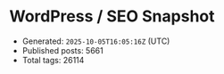# WordPress / SEO Snapshot

- Generated: `2025-10-05T16:05:16Z` (UTC)
- Published posts: 5661
- Total tags: 26114
